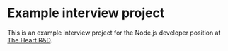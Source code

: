 # Example interview project

This is an example interview project for the Node.js developer position at [The Heart R&D](https://theheart.dev/career.html).
